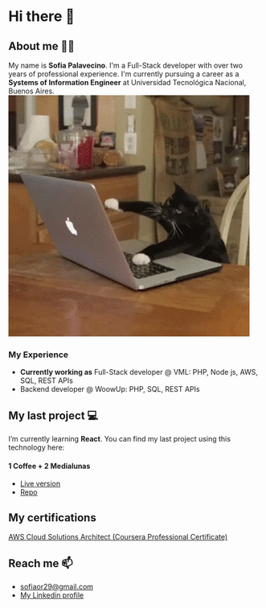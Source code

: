 # Hi there 👋

## About me :woman_technologist:

My name is **Sofia Palavecino**. I'm a Full-Stack developer with over two years of professional experience. I'm currently pursuing a career as a **Systems of Information Engineer** at Universidad Tecnológica Nacional, Buenos Aires.
![](https://github.com/sofiaPalavecino/sofiaPalavecino/blob/main/cat-coding.gif)

### My Experience

- **Currently working as** Full-Stack developer @ VML: PHP, Node js, AWS, SQL, REST APIs
- Backend developer @ WoowUp: PHP, SQL, REST APIs

## My last project :computer: 

I’m currently learning **React**. You can find my last project using this technology here: 

#### 1 Coffee + 2 Medialunas
- [Live version](https://sofiapalavecino.github.io/1cafe-2medialunas/)
- [Repo](https://github.com/sofiaPalavecino/1cafe-2medialunas)

## My certifications

[AWS Cloud Solutions Architect (Coursera Professional Certificate)](https://coursera.org/share/7cfe52fd8cc3012d5b1cca8c171e7828)

## Reach me 📫

- sofiaor29@gmail.com
- [My Linkedin profile](https://www.linkedin.com/in/sofia-palavecino/)



